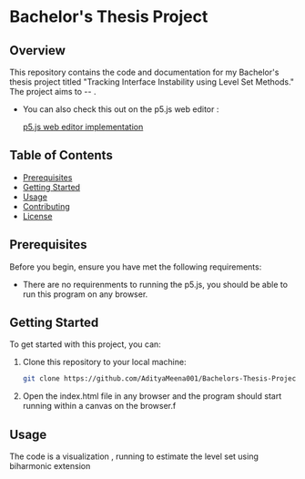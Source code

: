 # Bachelor's Thesis Project

## Overview

This repository contains the code and documentation for my Bachelor's thesis project titled "Tracking Interface Instability using Level Set Methods." The project aims to -- .

- You can also check this out on the p5.js web editor :

  [p5.js web editor implementation](https://editor.p5js.org/adityameena1one/full/VlmYFhk5J "Open Web Editor")

## Table of Contents

- [Prerequisites](#prerequisites)
- [Getting Started](#getting-started)
- [Usage](#usage)
- [Contributing](#contributing)
- [License](#license)

## Prerequisites

Before you begin, ensure you have met the following requirements:

- There are no requirenments to running the p5.js, you should be able to run this program on any browser.

## Getting Started

To get started with this project, you can:

1. Clone this repository to your local machine:

   ```bash
   git clone https://github.com/AdityaMeena001/Bachelors-Thesis-Project
   ```

2. Open the index.html file in any browser and the program should start running within a canvas on the browser.f

## Usage

The code is a visualization , running to estimate the level set using biharmonic extension
